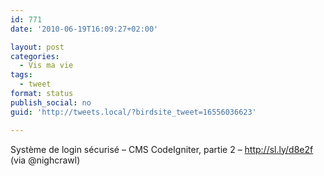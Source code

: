 ```yaml
---
id: 771
date: '2010-06-19T16:09:27+02:00'

layout: post
categories:
  - Vis ma vie
tags:
  - tweet
format: status
publish_social: no
guid: 'http://tweets.local/?birdsite_tweet=16556036623'

---
```


Système de login sécurisé – CMS CodeIgniter, partie 2 – http://sl.ly/d8e2f (via @nighcrawl)